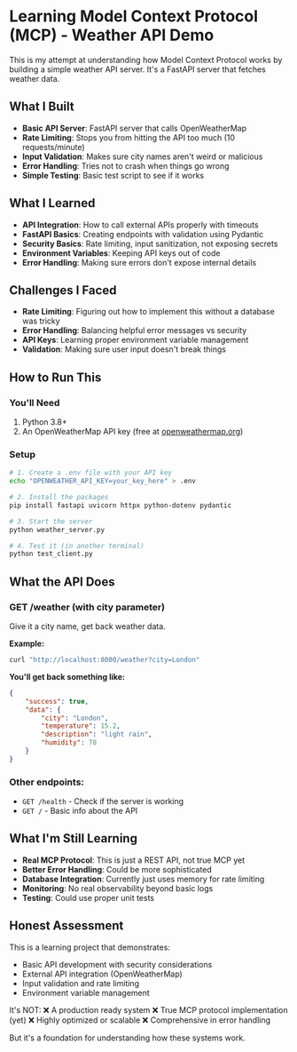 # Learning Model Context Protocol (MCP) - Weather API Demo

This is my attempt at understanding how Model Context Protocol works by building a simple weather API server. It's a FastAPI server that fetches weather data. 

## What I Built

- **Basic API Server**: FastAPI server that calls OpenWeatherMap
- **Rate Limiting**: Stops you from hitting the API too much (10 requests/minute)
- **Input Validation**: Makes sure city names aren't weird or malicious
- **Error Handling**: Tries not to crash when things go wrong
- **Simple Testing**: Basic test script to see if it works

## What I Learned

- **API Integration**: How to call external APIs properly with timeouts
- **FastAPI Basics**: Creating endpoints with validation using Pydantic
- **Security Basics**: Rate limiting, input sanitization, not exposing secrets
- **Environment Variables**: Keeping API keys out of code
- **Error Handling**: Making sure errors don't expose internal details

## Challenges I Faced

- **Rate Limiting**: Figuring out how to implement this without a database was tricky
- **Error Handling**: Balancing helpful error messages vs security
- **API Keys**: Learning proper environment variable management
- **Validation**: Making sure user input doesn't break things

## How to Run This

### You'll Need
1. Python 3.8+ 
2. An OpenWeatherMap API key (free at [openweathermap.org](https://openweathermap.org/api))

### Setup
```bash
# 1. Create a .env file with your API key
echo "OPENWEATHER_API_KEY=your_key_here" > .env

# 2. Install the packages
pip install fastapi uvicorn httpx python-dotenv pydantic

# 3. Start the server
python weather_server.py

# 4. Test it (in another terminal)
python test_client.py
```

## What the API Does

### GET /weather (with city parameter)
Give it a city name, get back weather data.

**Example:**
```bash
curl "http://localhost:8000/weather?city=London"
```

**You'll get back something like:**
```json
{
    "success": true,
    "data": {
        "city": "London",
        "temperature": 15.2,
        "description": "light rain",
        "humidity": 78
    }
}
```

### Other endpoints:
- `GET /health` - Check if the server is working
- `GET /` - Basic info about the API

## What I'm Still Learning

- **Real MCP Protocol**: This is just a REST API, not true MCP yet
- **Better Error Handling**: Could be more sophisticated
- **Database Integration**: Currently just uses memory for rate limiting
- **Monitoring**: No real observability beyond basic logs
- **Testing**: Could use proper unit tests

## Honest Assessment

This is a learning project that demonstrates:
- Basic API development with security considerations
- External API integration (OpenWeatherMap)
- Input validation and rate limiting
- Environment variable management

It's NOT:
❌ A production ready system
❌ True MCP protocol implementation (yet)
❌ Highly optimized or scalable
❌ Comprehensive in error handling

But it's a foundation for understanding how these systems work.